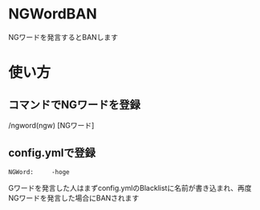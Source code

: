 # NGWordBAN

NGワードを発言するとBANします

# 使い方

## コマンドでNGワードを登録  
/ngword(ngw) [NGワード]

## config.ymlで登録  
```NGWord:     -hoge  ```

Gワードを発言した人はまずconfig.ymlのBlacklistに名前が書き込まれ、再度NGワードを発言した場合にBANされます
